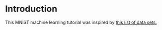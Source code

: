 # Introduction

This MNIST machine learning tutorial was inspired by [this list of data sets.](https://medium.com/data-science-bootcamp/famous-machine-learning-datasets-you-need-to-know-dd031bf74dd)